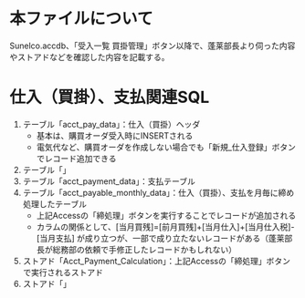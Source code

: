 # 本ファイルについて
Sunelco.accdb、「受入一覧 買掛管理」ボタン以降で、蓬莱部長より伺った内容やストアドなどを確認した内容を記載する。

# 仕入（買掛）、支払関連SQL
1. テーブル「acct_pay_data」：仕入（買掛）ヘッダ
   - 基本は、購買オーダ受入時にINSERTされる
   - 電気代など、購買オーダを作成しない場合でも「新規_仕入登録」ボタンでレコード追加できる
3. テーブル「」
4. テーブル「acct_payment_data」：支払テーブル
5. テーブル「acct_payable_monthly_data」：仕入（買掛）、支払を月毎に締め処理したテーブル
   - 上記Accessの「締処理」ボタンを実行することでレコードが追加される
   - カラムの関係として、[当月買残]=[前月買残]+[当月仕入]+[当月仕入税]-[当月支払] が成り立つが、一部で成り立たないレコードがある（蓬莱部長が総務部の依頼で手修正したレコードかもしれない）
6. ストアド「Acct_Payment_Calculation」：上記Accessの「締処理」ボタンで実行されるストアド
7. ストアド「」

